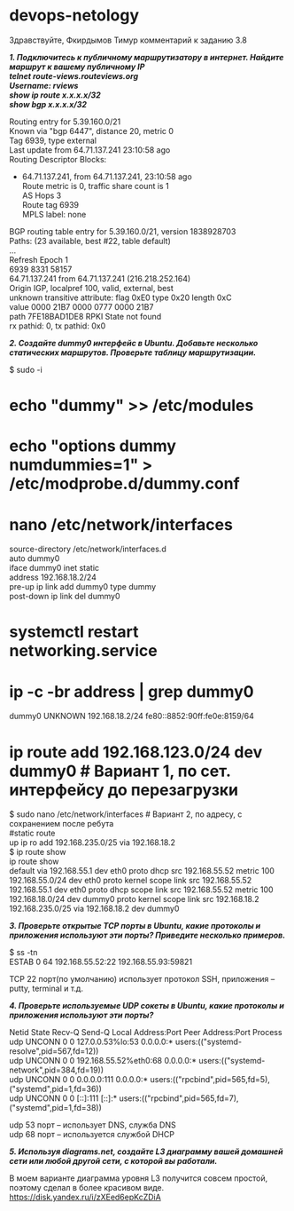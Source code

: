 # devops-netology

Здравствуйте, Фкирдымов Тимур комментарий к заданию 3.8


***1. Подключитесь к публичному маршрутизатору в интернет. Найдите маршрут к вашему публичному IP***  
***telnet route-views.routeviews.org***  
***Username: rviews***  
***show ip route x.x.x.x/32***  
***show bgp x.x.x.x/32***

Routing entry for 5.39.160.0/21  
Known via "bgp 6447", distance 20, metric 0  
Tag 6939, type external  
Last update from 64.71.137.241 23:10:58 ago  
Routing Descriptor Blocks:  
* 64.71.137.241, from 64.71.137.241, 23:10:58 ago  
Route metric is 0, traffic share count is 1  
AS Hops 3  
Route tag 6939  
MPLS label: none

BGP routing table entry for 5.39.160.0/21, version 1838928703  
Paths: (23 available, best #22, table default)  
…  
Refresh Epoch 1  
6939 8331 58157  
64.71.137.241 from 64.71.137.241 (216.218.252.164)  
Origin IGP, localpref 100, valid, external, best  
unknown transitive attribute: flag 0xE0 type 0x20 length 0xC  
value 0000 21B7 0000 0777 0000 21B7  
path 7FE18BAD1DE8 RPKI State not found  
rx pathid: 0, tx pathid: 0x0
	

***2. Создайте dummy0 интерфейс в Ubuntu. Добавьте несколько статических маршрутов. Проверьте таблицу маршрутизации.***

$ sudo -i  
# echo "dummy" >> /etc/modules  
# echo "options dummy numdummies=1" > /etc/modprobe.d/dummy.conf  
# nano /etc/network/interfaces  
source-directory /etc/network/interfaces.d  
auto dummy0  
iface dummy0 inet static  
address 192.168.18.2/24  
pre-up ip link add dummy0 type dummy  
post-down ip link del dummy0  
# systemctl restart networking.service  
# ip -c -br address | grep dummy0  
dummy0           UNKNOWN        192.168.18.2/24 fe80::8852:90ff:fe0e:8159/64  
# ip route add 192.168.123.0/24 dev dummy0               # Вариант 1, по сет. интерфейсу до перезагрузки   
$ sudo nano /etc/network/interfaces		         # Вариант 2, по адресу, с сохранением после ребута  
#static route  
up ip ro add 192.168.235.0/25 via 192.168.18.2  
$ ip route show  
ip route show  
default via 192.168.55.1 dev eth0 proto dhcp src 192.168.55.52 metric 100  
192.168.55.0/24 dev eth0 proto kernel scope link src 192.168.55.52  
192.168.55.1 dev eth0 proto dhcp scope link src 192.168.55.52 metric 100  
192.168.18.0/24 dev dummy0 proto kernel scope link src 192.168.18.2  
192.168.235.0/25 via 192.168.18.2 dev dummy0

***3. Проверьте открытые TCP порты в Ubuntu, какие протоколы и приложения используют эти порты? Приведите несколько примеров.***

$ ss -tn  
ESTAB            0                   64                 192.168.55.52:22              192.168.55.93:59821

TCP 22 порт(по умолчанию) использует протокол SSH, приложения – putty, terminal и т.д.

***4. Проверьте используемые UDP сокеты в Ubuntu, какие протоколы и приложения используют эти порты?***

Netid             State              Recv-Q             Send-Q                              Local Address:Port                           Peer Address:Port             Process  
udp    UNCONN    0      0        127.0.0.53%lo:53           0.0.0.0:*              users:(("systemd-resolve",pid=567,fd=12))  
udp    UNCONN    0      0        192.168.55.52%eth0:68    0.0.0.0:*                 users:(("systemd-network",pid=384,fd=19))  
udp    UNCONN    0      0        0.0.0.0:111                  0.0.0.0:*  users:(("rpcbind",pid=565,fd=5),("systemd",pid=1,fd=36))  
udp     UNCONN   0      0        [::]:111                         [::]:*          users:(("rpcbind",pid=565,fd=7),("systemd",pid=1,fd=38))

udp 53 порт – использует DNS, служба DNS  
udp 68 порт – используется службой DHCP

***5. Используя diagrams.net, создайте L3 диаграмму вашей домашней сети или любой другой сети, с которой вы работали.***

В моем варианте диаграмма уровня L3 получится совсем простой, поэтому сделал в более красивом виде.  
https://disk.yandex.ru/i/zXEed6epKcZDiA


